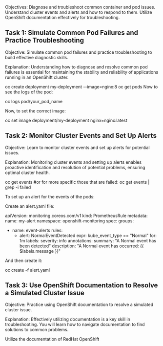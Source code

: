 Objectives:
Diagnose and troubleshoot common container and pod issues.
Understand cluster events and alerts and how to respond to them.
Utilize OpenShift documentation effectively for troubleshooting.



## Task 1: Simulate Common Pod Failures and Practice Troubleshooting
Objective:
Simulate common pod failures and practice troubleshooting to build effective diagnostic skills.

Explanation:
Understanding how to diagnose and resolve common pod failures is essential for maintaining the stability and reliability of applications running in an OpenShift cluster.

oc create deployment my-deployment --image=nginx:8
oc get pods 
Now to see the logs of the pod: 



oc logs pod/your_pod_name




Now, to set the correct image:



oc set image deployment/my-deployment nginx=nginx:latest 




## Task 2: Monitor Cluster Events and Set Up Alerts
Objective:
Learn to monitor cluster events and set up alerts for potential issues.

Explanation:
Monitoring cluster events and setting up alerts enables proactive identification and resolution of potential problems, ensuring optimal cluster health.



oc get events 
 #or for more specific those that are failed: 
oc get events | grep -i failed 


To set up an alert for the events of the pods: 

Create an alert.yaml file: 

apiVersion: monitoring.coreos.com/v1
kind: PrometheusRule
metadata:
  name: my-alert
  namespace: openshift-monitoring
spec:
  groups:
  - name: event-alerts
    rules:
    - alert: NormalEventDetected
      expr: kube_event_type == "Normal"
      for: 1m
      labels:
        severity: info
      annotations:
        summary: "A Normal event has been detected"
        description: "A Normal event has occurred: {{ $labels.message }}" 


And then create it: 

oc create -f alert.yaml






## Task 3: Use OpenShift Documentation to Resolve a Simulated Cluster Issue
Objective:
Practice using OpenShift documentation to resolve a simulated cluster issue.

Explanation:
Effectively utilizing documentation is a key skill in troubleshooting. You will learn how to navigate documentation to find solutions to common problems.





Utilize the documentation of RedHat OpenShift
